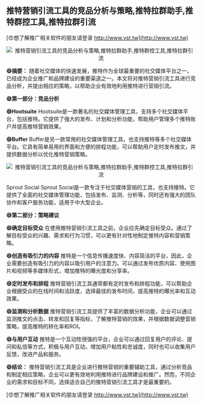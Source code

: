## **推特营销引流工具的竞品分析与策略,推特拉群助手,推特群控工具,推特拉群引流**

[😍想了解推广相关软件的朋友请登录 http://www.vst.tw](http://www.vst.tw)

 <center><img src="https://vst.tw/MP4/tuiguang/png/4.png" alt="推特营销引流工具的竞品分析与策略,推特拉群助手,推特群控工具,推特拉群引流"></center>

**😄摘要：**
随着社交媒体的快速发展，推特作为全球最重要的社交媒体平台之一，已经成为企业推广和品牌建设的重要渠道之一。本文将对推特营销引流工具进行竞品分析，并提出相应的策略，以帮助企业有效地利用推特进行营销引流。

**😄第一部分：竞品分析**

**😄Hootsuite**
Hootsuite是一款著名的社交媒体管理工具，支持多个社交媒体平台，包括推特。它提供了强大的发布、计划和分析功能，帮助用户管理多个推特账户并提高推特营销效果。

**😄Buffer**
Buffer是另一款常用的社交媒体管理工具，也支持推特等多个社交媒体平台。它具有简单易用的界面和方便的排程功能，可以帮助用户定时发布推文，并提供数据分析以优化推特营销策略。

 <center><img src="https://vst.tw/MP4/tuiguang/png/0.png" alt="推特营销引流工具的竞品分析与策略,推特拉群助手,推特群控工具,推特拉群引流"></center>

Sprout Social
Sprout Social是一款专注于社交媒体营销的工具，也支持推特。它提供了全面的社交媒体管理功能，包括发布、监测、分析等，同时还有强大的团队协作和客户服务功能，适用于中大型企业。

**😄第二部分：策略建议**

**😄确定目标受众**
在使用推特营销引流工具之前，企业应先确定目标受众。通过了解目标受众的兴趣、需求和行为习惯，可以更有针对性地制定推特内容和营销策略。

**😄创造有吸引力的内容**
推特是一个信息传播速度快、内容简洁的平台，因此，企业需要创造有吸引力的内容以吸引用户的注意力。可以通过发布优质内容、使用图片和视频等多媒体形式，增加推特的曝光度和分享率。

**😄定时发布和排程**
推特营销引流工具通常都有定时发布和排程功能，可以帮助企业根据受众的在线时间和活跃度，选择最佳的发布时间，提高推特的曝光率和互动效果。

**😄监测和分析数据**
推特营销引流工具提供了丰富的数据分析功能，企业可以通过监测推文的点击、转发和回复等指标，了解推特营销的效果，并根据数据调整营销策略，提高推特的转化率和ROI。

**😄与用户互动**
推特是一个互动性很强的平台，企业可以通过回复用户的评论、提问和私信等方式，积极与用户互动，增加用户粘性和忠诚度，同时也可以收集用户反馈，改进产品和服务。

**😄结论：**
推特营销引流工具是企业进行推特营销的重要辅助工具，通过分析竞品和制定相应策略，企业可以更有效地利用推特进行品牌建设和推广。然而，不同企业的需求和目标不同，选择适合自己的推特营销引流工具才是最重要的。

[😍想了解推广相关软件的朋友请登录 http://www.vst.tw](http://www.vst.tw)



